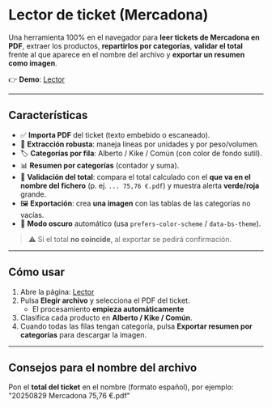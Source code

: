 # Lector de ticket (Mercadona)

Una herramienta 100% en el navegador para **leer tickets de Mercadona en PDF**, extraer los productos, **repartirlos por categorías**, **validar el total** frente al que aparece en el nombre del archivo y **exportar un resumen como imagen**.

👉 **Demo**: [Lector](https://enriqueglezgm.github.io/mercadona/) 

---

## Características

- ✅ **Importa PDF** del ticket (texto embebido o escaneado).
- 🧾 **Extracción robusta**: maneja líneas por unidades y por peso/volumen.
- 🏷️ **Categorías por fila**: Alberto / Kike / Común (con color de fondo sutil).
- 📊 **Resumen por categorías** (contador y suma).
- 🧮 **Validación del total**: compara el total calculado con el **que va en el nombre del fichero** (p. ej. `... 75,76 €.pdf`) y muestra alerta **verde/roja** grande.
- 🖼️ **Exportación**: crea **una imagen** con las tablas de las categorías no vacías.
- 🌙 **Modo oscuro** automático (usa `prefers-color-scheme` / `data-bs-theme`).

> ⚠️ Si el total **no coincide**, al exportar se pedirá confirmación.

---

## Cómo usar

1. Abre la página: [Lector](https://enriqueglezgm.github.io/mercadona/) 
2. Pulsa **Elegir archivo** y selecciona el PDF del ticket.  
   - El procesamiento **empieza automáticamente**
3. Clasifica cada producto en **Alberto / Kike / Común**.  
4. Cuando todas las filas tengan categoría, pulsa **Exportar resumen por categorías** para descargar la imagen.

---

## Consejos para el nombre del archivo

Pon el **total del ticket** en el nombre (formato español), por ejemplo: "20250829 Mercadona 75,76 €.pdf"
